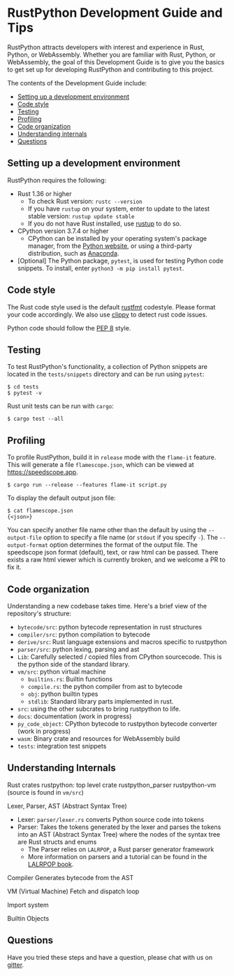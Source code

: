 # RustPython Development Guide and Tips

RustPython attracts developers with interest and experience in Rust, Python,
or WebAssembly. Whether you are familiar with Rust, Python, or 
WebAssembly, the goal of this Development Guide is to give you the basics to
get set up for developing RustPython and contributing to this project. 

The contents of the Development Guide include:

- [Setting up a development environment](#setting-up-a-development-environment)
- [Code style](#code-style)
- [Testing](#testing)
- [Profiling](#profiling)
- [Code organization](#code-organization)
- [Understanding internals](#understanding-internals)
- [Questions](#questions)

## Setting up a development environment

RustPython requires the following:

- Rust 1.36 or higher
    - To check Rust version: `rustc --version` 
    - If you have `rustup` on your system, enter to update to the latest
      stable version: `rustup update stable`
    - If you do not have Rust installed, use [rustup](https://rustup.rs/) to
      do so.
- CPython version 3.7.4 or higher
    - CPython can be installed by your operating system's package manager,
      from the [Python website](https://www.python.org/downloads/), or
      using a third-party distribution, such as 
      [Anaconda](https://www.anaconda.com/distribution/).
- [Optional] The Python package, `pytest`, is used for testing Python code
  snippets. To install, enter `python3 -m pip install pytest`.

## Code style

The Rust code style used is the default
[rustfmt](https://github.com/rust-lang/rustfmt) codestyle. Please format your
code accordingly. We also use [clippy](https://github.com/rust-lang/rust-clippy)
to detect rust code issues. 

Python code should follow the 
[PEP 8](https://www.python.org/dev/peps/pep-0008/) style.

## Testing

To test RustPython's functionality, a collection of Python snippets are located
in the `tests/snippets` directory and can be run using `pytest`:

```shell
$ cd tests
$ pytest -v
```

Rust unit tests can be run with `cargo`:

```shell
$ cargo test --all
```

## Profiling

To profile RustPython, build it in `release` mode with the `flame-it` feature.
This will generate a file `flamescope.json`, which can be viewed at
https://speedscope.app.

```shell
$ cargo run --release --features flame-it script.py
```

To display the default output json file:

```shell
$ cat flamescope.json
{<json>}
```

You can specify another file name other than the default by using the
`--output-file` option to specify a file name (or `stdout` if you specify `-`).
The `--output-format` option determines the format of the output file.
The speedscope json format (default), text, or raw html can be passed. There
exists a raw html viewer which is currently broken, and we welcome a PR to fix it.

## Code organization

Understanding a new codebase takes time. Here's a brief view of the
repository's structure:

- `bytecode/src`: python bytecode representation in rust structures
- `compiler/src`: python compilation to bytecode
- `derive/src`: Rust language extensions and macros specific to rustpython
- `parser/src`: python lexing, parsing and ast
- `Lib`: Carefully selected / copied files from CPython sourcecode. This is
   the python side of the standard library.
- `vm/src`: python virtual machine
  - `builtins.rs`: Builtin functions
  - `compile.rs`: the python compiler from ast to bytecode
  - `obj`: python builtin types
  - `stdlib`: Standard library parts implemented in rust.
- `src`: using the other subcrates to bring rustpython to life.
- `docs`: documentation (work in progress)
- `py_code_object`: CPython bytecode to rustpython bytecode converter (work in
  progress)
- `wasm`: Binary crate and resources for WebAssembly build
- `tests`: integration test snippets

## Understanding Internals

Rust crates
  rustpython: top level crate
  rustpython_parser
  rustpython-vm (source is found in `vm/src`)

Lexer, Parser, AST (Abstract Syntax Tree)
- Lexer: `parser/lexer.rs` converts Python source code into tokens
- Parser: Takes the tokens generated by the lexer and parses the tokens
  into an AST (Abstract Syntax Tree) where the nodes of the syntax tree
  are Rust structs and enums
  - The Parser relies on `LALRPOP`, a Rust parser generator framework
  - More information on parsers and a tutorial can be found in the 
    [LALRPOP book](https://lalrpop.github.io/lalrpop/README.html).

Compiler
Generates bytecode from the AST

VM (Virtual Machine)
Fetch and dispatch loop

Import system

Builtin Objects

## Questions

Have you tried these steps and have a question, please chat with us on
[gitter](https://gitter.im/rustpython/Lobby).
